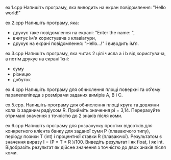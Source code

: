 ex.1.cpp Напишіть програму, яка виводить на екран повідомлення: "Hello world!"

ex.2.cpp Напишіть програму, яка:
- друкує таке повідомлення на екрані: "Enter the name: ",
- вчитує ім'я користувача з клавіатури,
- друкує на екрані повідомлення: "Hello...!" і виводить ім’я.

ex.3.cpp Напишіть програму, яка читає 2 цілі числа a і b від користувача, а потім
друкує на екрані їхні:
- суму
- різницю
- добуток

ex.4.cpp Напишіть програму для обчислення площі поверхні та об’єму
паралелепіпеда з розмірами заданих вимірів A, B і C.

ex.5.cpp. Напишіть програму для обчислення площі круга та довжини кола із
заданим радіусом R. Прийміть значення pi = 3,14. Перерахуйте
отримані значення з точністю до 2 знаків після коми.

ex.6.cpp Напишіть програму для розрахунку простих відсотків для конкретного
клієнта банку для заданої суми P (плаваючого типу), періоду позики T
(int) і процентної ставки R (плаваючої). Результатом є значення виразу I
= (P * T * R )/100. Виведіть результат і як float, і як int. Відобразіть
результат як дійсне значення з точністю до двох знаків після коми.
